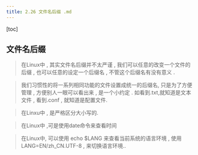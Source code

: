 ```yaml
---
title: 2.26 文件名后缀 .md
---
```


[toc]

## 文件名后缀

> 在Linux中 , 其实文件名后缀并不太严谨 , 我们可以任意的改变一个文件的后缀 , 也可以任意的设定一个后缀名 , 不管这个后缀名有没有意义 . 

> 我们习惯性的将一系列相同功能的文件设置成统一的后缀名, 只是为了方便管理 , 方便别人一眼可以看出来 , 是一个小约定 . 如看到.txt,就知道是文本文件 , 看到.conf , 就知道是配置文件. 

> 在Linxu中 , 是严格区分大小写的. 

> 在Linux中 ,可是使用date命令来查看时间

> 在Linux中, 可以使用 echo $LANG 来查看当前系统的语言环境 , 使用LANG=EN/zh_CN.UTF-8 , 来切换语言环境..


